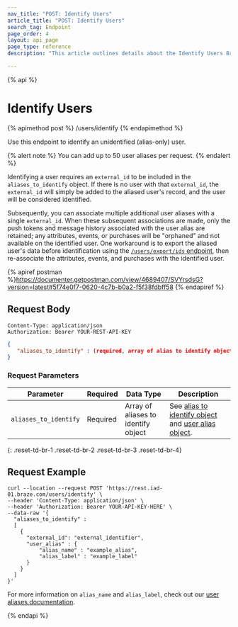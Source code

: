 ```yaml
---
nav_title: "POST: Identify Users"
article_title: "POST: Identify Users"
search_tag: Endpoint
page_order: 4
layout: api_page
page_type: reference
description: "This article outlines details about the Identify Users Braze endpoint."

---
```

{% api %}
# Identify Users
{% apimethod post %}
/users/identify
{% endapimethod %}

Use this endpoint to identify an unidentified (alias-only) user.

{% alert note %}
You can add up to 50 user aliases per request.
{% endalert %}

Identifying a user requires an `external_id` to be included in the `aliases_to_identify` object. If there is no user with that `external_id`, the `external_id` will simply be added to the aliased user's record, and the user will be considered identified.

Subsequently, you can associate multiple additional user aliases with a single `external_id`. When these subsequent associations are made, only the push tokens and message history associated with the user alias are retained; any attributes, events, or purchases will be "orphaned" and not available on the identified user. One workaround is to export the aliased user's data before identification using the [`/users/export/ids` endpoint]({{site.baseurl}}/api/endpoints/export/user_data/post_user_identify/), then re-associate the attributes, events, and purchases with the identified user.

{% apiref postman %}https://documenter.getpostman.com/view/4689407/SVYrsdsG?version=latest#5f74e0f7-0620-4c7b-b0a2-f5f38fdbff58 {% endapiref %}

## Request Body

```
Content-Type: application/json
Authorization: Bearer YOUR-REST-API-KEY
```

```json
{
   "aliases_to_identify" : (required, array of alias to identify objects)
}
```

### Request Parameters

| Parameter | Required | Data Type | Description |
| -----------|----------| --------|------- |
| `aliases_to_identify` | Required | Array of aliases to identify object | See [alias to identify object]({{site.baseurl}}/api/objects_filters/aliases_to_identify/) and [user alias object]({{site.baseurl}}/api/objects_filters/user_alias_object/). |
{: .reset-td-br-1 .reset-td-br-2 .reset-td-br-3  .reset-td-br-4}

## Request Example
```
curl --location --request POST 'https://rest.iad-01.braze.com/users/identify' \
--header 'Content-Type: application/json' \
--header 'Authorization: Bearer YOUR-API-KEY-HERE' \
--data-raw '{
  "aliases_to_identify" : 
  [
    {
      "external_id": "external_identifier",
      "user_alias" : {
          "alias_name" : "example_alias",
          "alias_label" : "example_label"
      }
    }
  ]
}'
```

For more information on `alias_name` and `alias_label`, check out our [user aliases documentation]({{site.baseurl}}/user_guide/data_and_analytics/user_data_collection/user_profile_lifecycle/#user-aliases).

{% endapi %}

